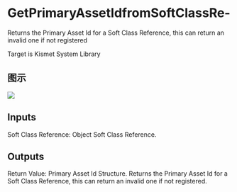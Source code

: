 # GetPrimaryAssetIdfromSoftClassRe-

Returns the Primary Asset Id for a Soft Class Reference, this can return an invalid one if not registered

Target is Kismet System Library

## 图示

![]($-20221218-18000823.png)

## Inputs

Soft Class Reference: Object Soft Class Reference.  

## Outputs

Return Value: Primary Asset Id Structure. Returns the Primary Asset Id for a Soft Class Reference, this can return an invalid one if not registered.

